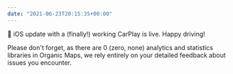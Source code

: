 ```yaml
---
date: "2021-06-23T20:15:35+00:00"
---
```


🚗 iOS update with a (finally!) working CarPlay is live. Happy driving!  
  
Please don't forget, as there are 0 (zero, none) analytics and statistics libraries in Organic Maps, we rely entirely on your detailed feedback about issues you encounter.